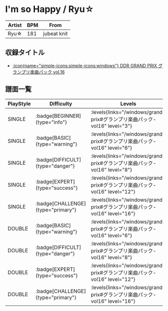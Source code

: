 # I'm so Happy / Ryu☆

|Artist|BPM|From|
|------|---|----|
|Ryu☆|181|jubeat knit|

## 収録タイトル

- [:icon{name="simple-icons:simple-icons:windows"} DDR GRAND PRIX グランプリ楽曲パック vol.16](/windows/grand-prix#グランプリ楽曲パック-vol16)

## 譜面一覧

|PlayStyle|Difficulty|Levels|Notes|Movie|
|---------|----------|------|-----|-----|
|SINGLE| :badge[BEGINNER]{type="info"}| :levels{links="/windows/grand-prix#グランプリ楽曲パック-vol16" level="3"}|100/2||
|SINGLE| :badge[BASIC]{type="warning"}| :levels{links="/windows/grand-prix#グランプリ楽曲パック-vol16" level="6"}|184/15||
|SINGLE| :badge[DIFFICULT]{type="danger"}| :levels{links="/windows/grand-prix#グランプリ楽曲パック-vol16" level="8"}|271/11||
|SINGLE| :badge[EXPERT]{type="success"}| :levels{links="/windows/grand-prix#グランプリ楽曲パック-vol16" level="12"}|383/17||
|SINGLE| :badge[CHALLENGE]{type="primary"}| :levels{links="/windows/grand-prix#グランプリ楽曲パック-vol16" level="16"}|535/16||
|DOUBLE| :badge[BASIC]{type="warning"}| :levels{links="/windows/grand-prix#グランプリ楽曲パック-vol16" level="6"}|186/15||
|DOUBLE| :badge[DIFFICULT]{type="danger"}| :levels{links="/windows/grand-prix#グランプリ楽曲パック-vol16" level="8"}|265/11||
|DOUBLE| :badge[EXPERT]{type="success"}| :levels{links="/windows/grand-prix#グランプリ楽曲パック-vol16" level="12"}|383/16||
|DOUBLE| :badge[CHALLENGE]{type="primary"}| :levels{links="/windows/grand-prix#グランプリ楽曲パック-vol16" level="16"}|528/16||
